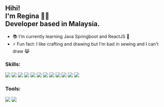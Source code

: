 <h2> 
Hihi! <br>
I'm Regina 👋😋<br>
Developer based in Malaysia.
</h2>

- 📚 I’m currently learning Java Springboot and ReactJS 🤣
- ⚡ Fun fact: I like crafting and drawing but I'm bad in sewing and I can't draw	😹


### Skills:

![](https://img.shields.io/badge/Backend-JavaScript-red)
![](https://img.shields.io/badge/Backend-Node.js-red)
![](https://img.shields.io/badge/Backend-PHP-red)
![](https://img.shields.io/badge/Backend-Java-red)
![](https://img.shields.io/badge/Frontend-HTML-orange)
![](https://img.shields.io/badge/Frontend-CSS-orange)
![](https://img.shields.io/badge/Frameworks-Bootstrap-yellow)
![](https://img.shields.io/badge/Frameworks-jQuery-yellow)
![](https://img.shields.io/badge/Frameworks-VueJS-yellow)
![](https://img.shields.io/badge/Frameworks-ReactJS-yellow)
![](https://img.shields.io/badge/Database-MySQL-yellowgreen)
![](https://img.shields.io/badge/Database-MSSQL-yellowgreen)


### Tools:
![](https://img.shields.io/badge/Tools-VS%20Code-green)
![](https://img.shields.io/badge/Tools-Figma-yellowgreen)
